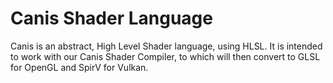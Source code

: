 # Canis Shader Language
Canis is an abstract, High Level Shader language, using HLSL. It is intended to work with
our Canis Shader Compiler, to which will then convert to GLSL for OpenGL and SpirV for Vulkan.